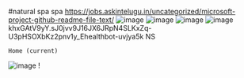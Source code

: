 #natural spa spa
https://jobs.askintelugu.in/uncategorized/microsoft-project-github-readme-file-text/
![image](https://user-images.githubusercontent.com/115772634/203699935-16c2871d-9b86-470f-b9c1-eab6d97f4c51.png)
![image](https://user-images.githubusercontent.com/115772634/203701223-4d31fb9f-e858-4720-a379-de1714c10aca.png)
![image](https://user-images.githubusercontent.com/115772634/203701459-b2770998-a312-4998-84e7-9f3b2cdfc1c2.png)
![image](https://user-images.githubusercontent.com/115772634/203701976-4edfc1d7-3b81-46f5-bafc-621b63f4cb83.png)
khxGAtV9yY.sJ0jvv9J16JX6JRpN4SLKxZq-U3pHSOXbKz2pnv1y_Ehealthbot-uvjya5k
NS

    Home (current) 

![image](https://user-images.githubusercontent.com/115772634/203700802-d1aea3ae-42c9-416a-8e1e-16d079ba2c46.png)
!
